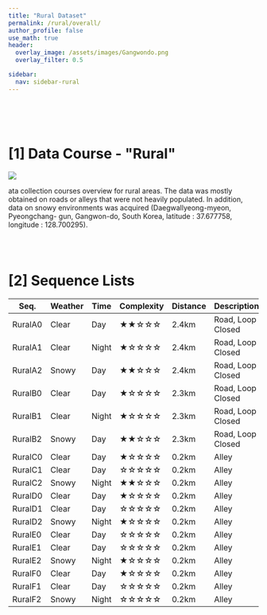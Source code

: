 ```yaml
---
title: "Rural Dataset"
permalink: /rural/overall/
author_profile: false
use_math: true
header:
  overlay_image: /assets/images/Gangwondo.png
  overlay_filter: 0.5

sidebar:
  nav: sidebar-rural
---
```


<br/>
<br/>
<br/>



# [1] Data Course - "Rural"
![ ](https://drive.google.com/uc?id=1Jt0OKf4zaX9Zi865KD1ELaisZ5S5L5X3)

ata collection courses overview for rural areas. 
The data was mostly obtained on roads or alleys that were not heavily populated. 
In addition, data on snowy environments was acquired (Daegwallyeong-myeon, Pyeongchang-
gun, Gangwon-do, South Korea, latitude : 37.677758, longitude : 128.700295).


<br/>
<br/>


# [2] Sequence Lists

Seq.    | Weather | Time  | Complexity | Distance | Description
---     |  ---    | ---   |    ---     |   ---    |   ---
RuralA0 | Clear   | Day   |  ★★☆☆☆     | 2.4km    | Road, Loop Closed
RuralA1 | Clear   | Night |  ★☆☆☆☆     | 2.4km    | Road, Loop Closed
RuralA2 | Snowy   | Day   |  ★★☆☆☆     | 2.4km    | Road, Loop Closed
RuralB0 | Clear   | Day   |  ★☆☆☆☆     | 2.3km    | Road, Loop Closed
RuralB1 | Clear   | Night |  ★☆☆☆☆     | 2.3km    | Road, Loop Closed
RuralB2 | Snowy   | Day   |  ★★☆☆☆     | 2.3km    | Road, Loop Closed
RuralC0 | Clear   | Day   |  ★☆☆☆☆     | 0.2km    | Alley
RuralC1 | Clear   | Day   |  ☆☆☆☆☆     | 0.2km    | Alley
RuralC2 | Snowy   | Night |  ★★☆☆☆     | 0.2km    | Alley
RuralD0 | Clear   | Day   |  ★☆☆☆☆     | 0.2km    | Alley
RuralD1 | Clear   | Day   |  ☆☆☆☆☆     | 0.2km    | Alley
RuralD2 | Snowy   | Night |  ★☆☆☆☆     | 0.2km    | Alley
RuralE0 | Clear   | Day   |  ☆☆☆☆☆     | 0.2km    | Alley
RuralE1 | Clear   | Day   |  ☆☆☆☆☆     | 0.2km    | Alley
RuralE2 | Snowy   | Night |  ★☆☆☆☆     | 0.2km    | Alley
RuralF0 | Clear   | Day   |  ★☆☆☆☆     | 0.2km    | Alley
RuralF1 | Clear   | Day   |  ☆☆☆☆☆     | 0.2km    | Alley
RuralF2 | Snowy   | Night |  ☆☆☆☆☆     | 0.2km    | Alley


 

<br/>
<br/>
